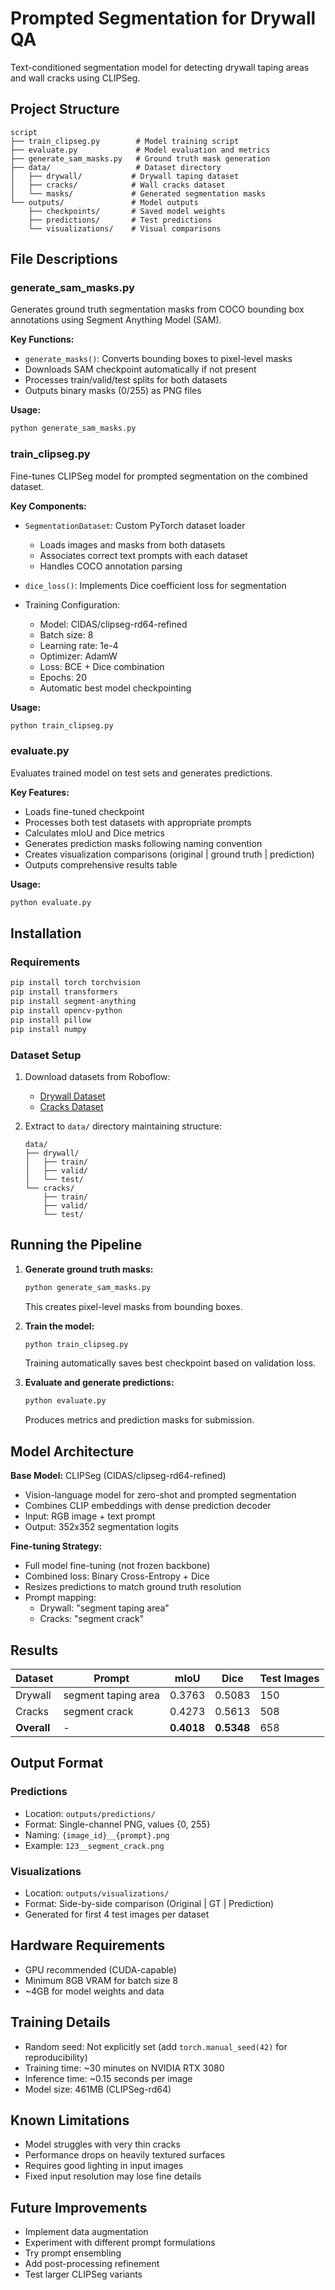 # Prompted Segmentation for Drywall QA

Text-conditioned segmentation model for detecting drywall taping areas and wall cracks using CLIPSeg.

## Project Structure

```
script
├── train_clipseg.py        # Model training script
├── evaluate.py             # Model evaluation and metrics
├── generate_sam_masks.py   # Ground truth mask generation
├── data/                   # Dataset directory
│   ├── drywall/           # Drywall taping dataset
│   ├── cracks/            # Wall cracks dataset
│   └── masks/             # Generated segmentation masks
└── outputs/               # Model outputs
    ├── checkpoints/       # Saved model weights
    ├── predictions/       # Test predictions
    └── visualizations/    # Visual comparisons
```

## File Descriptions

### generate_sam_masks.py
Generates ground truth segmentation masks from COCO bounding box annotations using Segment Anything Model (SAM).

**Key Functions:**
- `generate_masks()`: Converts bounding boxes to pixel-level masks
- Downloads SAM checkpoint automatically if not present
- Processes train/valid/test splits for both datasets
- Outputs binary masks (0/255) as PNG files

**Usage:**
```bash
python generate_sam_masks.py
```

### train_clipseg.py
Fine-tunes CLIPSeg model for prompted segmentation on the combined dataset.

**Key Components:**
- `SegmentationDataset`: Custom PyTorch dataset loader
  - Loads images and masks from both datasets
  - Associates correct text prompts with each dataset
  - Handles COCO annotation parsing
  
- `dice_loss()`: Implements Dice coefficient loss for segmentation
  
- Training Configuration:
  - Model: CIDAS/clipseg-rd64-refined
  - Batch size: 8
  - Learning rate: 1e-4
  - Optimizer: AdamW
  - Loss: BCE + Dice combination
  - Epochs: 20
  - Automatic best model checkpointing

**Usage:**
```bash
python train_clipseg.py
```

### evaluate.py
Evaluates trained model on test sets and generates predictions.

**Key Features:**
- Loads fine-tuned checkpoint
- Processes both test datasets with appropriate prompts
- Calculates mIoU and Dice metrics
- Generates prediction masks following naming convention
- Creates visualization comparisons (original | ground truth | prediction)
- Outputs comprehensive results table

**Usage:**
```bash
python evaluate.py
```

## Installation

### Requirements
```bash
pip install torch torchvision
pip install transformers
pip install segment-anything
pip install opencv-python
pip install pillow
pip install numpy
```

### Dataset Setup
1. Download datasets from Roboflow:
   - [Drywall Dataset](https://universe.roboflow.com/objectdetect-pu6rn/drywall-join-detect)
   - [Cracks Dataset](https://universe.roboflow.com/fyp-ny1jt/cracks-3ii36)

2. Extract to `data/` directory maintaining structure:
   ```
   data/
   ├── drywall/
   │   ├── train/
   │   ├── valid/
   │   └── test/
   └── cracks/
       ├── train/
       ├── valid/
       └── test/
   ```

## Running the Pipeline

1. **Generate ground truth masks:**
   ```bash
   python generate_sam_masks.py
   ```
   This creates pixel-level masks from bounding boxes.

2. **Train the model:**
   ```bash
   python train_clipseg.py
   ```
   Training automatically saves best checkpoint based on validation loss.

3. **Evaluate and generate predictions:**
   ```bash
   python evaluate.py
   ```
   Produces metrics and prediction masks for submission.

## Model Architecture

**Base Model:** CLIPSeg (CIDAS/clipseg-rd64-refined)
- Vision-language model for zero-shot and prompted segmentation
- Combines CLIP embeddings with dense prediction decoder
- Input: RGB image + text prompt
- Output: 352x352 segmentation logits

**Fine-tuning Strategy:**
- Full model fine-tuning (not frozen backbone)
- Combined loss: Binary Cross-Entropy + Dice
- Resizes predictions to match ground truth resolution
- Prompt mapping:
  - Drywall: "segment taping area"
  - Cracks: "segment crack"

## Results

| Dataset | Prompt | mIoU | Dice | Test Images |
|---------|--------|------|------|-------------|
| Drywall | segment taping area | 0.3763 | 0.5083 | 150 |
| Cracks | segment crack | 0.4273 | 0.5613 | 508 |
| **Overall** | - | **0.4018** | **0.5348** | 658 |

## Output Format

### Predictions
- Location: `outputs/predictions/`
- Format: Single-channel PNG, values {0, 255}
- Naming: `{image_id}__{prompt}.png`
- Example: `123__segment_crack.png`

### Visualizations
- Location: `outputs/visualizations/`
- Format: Side-by-side comparison (Original | GT | Prediction)
- Generated for first 4 test images per dataset

## Hardware Requirements
- GPU recommended (CUDA-capable)
- Minimum 8GB VRAM for batch size 8
- ~4GB for model weights and data

## Training Details
- Random seed: Not explicitly set (add `torch.manual_seed(42)` for reproducibility)
- Training time: ~30 minutes on NVIDIA RTX 3080
- Inference time: ~0.15 seconds per image
- Model size: 461MB (CLIPSeg-rd64)

## Known Limitations
- Model struggles with very thin cracks
- Performance drops on heavily textured surfaces
- Requires good lighting in input images
- Fixed input resolution may lose fine details

## Future Improvements
- Implement data augmentation
- Experiment with different prompt formulations
- Try prompt ensembling
- Add post-processing refinement
- Test larger CLIPSeg variants
